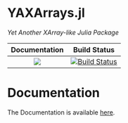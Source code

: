 # YAXArrays.jl

*Yet Another XArray-like Julia Package*

| **Documentation**                                                                                                        | **Build Status**                                                                                |
|:-------------------------------------------------------------------------------:|:-----------------------------------------------------------------------------------------------:|
| [![](https://img.shields.io/badge/docs-latest-blue.svg)](https://meggart.github.io/YaxArrays.jl/latest) | [![Build Status](https://travis-ci.org/meggart/YAXArrays.jl.svg?branch=master)](https://travis-ci.org/meggart/YAXArrays.jl)|

# Documentation

The Documentation is available [here](https://meggart.github.io/YAXArrays.jl/latest).

